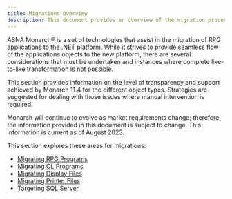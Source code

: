 ```yaml
---
title: Migrations Overview
description: This document provides an overview of the migration process.
---
```


ASNA Monarch® is a set of technologies that assist in the migration of RPG applications to the .NET platform. While it strives to provide seamless flow of the applications objects to the new platform, there are several considerations that must be undertaken and instances where complete like-to-like transformation is not possible.

This section provides information on the level of transparency and support achieved by Monarch 11.4 for the different object types. Strategies are suggested for dealing with those issues where manual intervention is required.

Monarch will continue to evolve as market requirements change; therefore, the information provided in this document is subject to change. This information is current as of August 2023.

This section explores these areas for migrations:
  - [Migrating RPG Programs](rpg-migration.html)
  - [Migrating CL Programs](cl-migration.html)
  - [Migrating Display Files](dspf-migration.html)
  - [Migrating Printer Files](prtf-migration.html)
  - [Targeting SQL Server](migrating-to-mssql.html)


